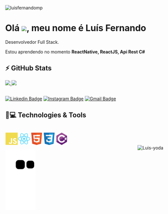<p align="left"><img src="https://komarev.com/ghpvc/?username=luisfernandomp" alt="luisfernandomp" /></p>


<h1 align = "justify"> Olá <img src="https://media.giphy.com/media/hvRJCLFzcasrR4ia7z/giphy.gif" width="25px">, meu nome é Luís Fernando</h1>
<p align = "justify">Desenvolvedor Full Stack.</p>

Estou aprendendo no momento **ReactNative, ReactJS, Api Rest C#**

## ⚡ GitHub Stats
 <div>
  <a href="https://github.com/luisfernandomp">
  <img height="180em" src="https://github-readme-stats.vercel.app/api?username=luisfernandomp&show_icons=true&theme=dark&include_all_commits=true&count_private=true"/>
  <img height="180em" src="https://github-readme-stats.vercel.app/api/top-langs/?username=luisfernandomp&layout=compact&langs_count=7&theme=dark"/>
</div><br />
 
[![Linkedin Badge](https://img.shields.io/badge/-luis-blue?style=flat-square&logo=Linkedin&logoColor=white&link=https://www.linkedin.com/in/luis-fernando-mp/)](https://www.linkedin.com/in/luis-fernando-mp/)
[![Instagram Badge](https://img.shields.io/badge/-luis-purple?style=flat-square&logo=instagram&logoColor=white&link=https://www.instagram.com/luis.fernando_mp/)](https://www.instagram.com/luis.fernando_mp/) 
[![Gmail Badge](https://img.shields.io/badge/-luisfernandomesquita2016@gmail.com-c14438?style=flat-square&logo=Gmail&logoColor=white&link=mailto:mailto:luisfernandomesquita2016@gmail.com)](mailto:luisfernandomesquita2016@gmail.com)

## 🚀💻 Technologies & Tools

 <div style="display: inline_block"><br>
  <div style="display : flex">
    <img align="center" alt="Luis-Js" height="40" width="40" src="https://raw.githubusercontent.com/devicons/devicon/master/icons/javascript/javascript-plain.svg">
    <img align="center" alt="Luis-React" height="40" width="40" src="https://raw.githubusercontent.com/devicons/devicon/master/icons/react/react-original.svg">
    <img align="center" alt="Luis-HTML" height="40" width="40" src="https://raw.githubusercontent.com/devicons/devicon/master/icons/html5/html5-original.svg">
    <img align="center" alt="Luis-CSS" height="40" width="40" src="https://raw.githubusercontent.com/devicons/devicon/master/icons/css3/css3-original.svg">
    <img align="center" alt="Luis-Csharp" height="40" width="40" src="https://raw.githubusercontent.com/devicons/devicon/master/icons/csharp/csharp-original.svg">
  </div>
  <img align="right" alt="Luis-yoda" src="https://giffiles.alphacoders.com/219/2195.gif">
</div>
 

 
![Snake animation](https://github.com/rafaballerini/rafaballerini/blob/output/github-contribution-grid-snake.svg)


